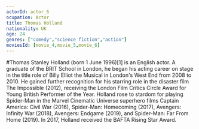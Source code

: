 ```yaml
---
actorId: actor_6
ocupation: Actor
title: Thomas Holland
nationality: UK
age: 24
genres: ["comedy","science fiction","action"]
moviesId: [movie_4,movie_5,movie_6]
---
```


#Thomas Stanley Holland (born 1 June 1996)[1] is an English actor.
A graduate of the BRIT School in London, he began his acting career on stage in the title role of Billy Elliot the Musical in London's West End from 2008 to 2010. He gained further recognition for his starring role in the disaster film The Impossible (2012), receiving the London Film Critics Circle Award for Young British Performer of the Year.
Holland rose to stardom for playing Spider-Man in the Marvel Cinematic Universe superhero films Captain America: Civil War (2016), Spider-Man: Homecoming (2017), Avengers: Infinity War (2018), Avengers: Endgame (2019), and Spider-Man: Far From Home (2019).
In 2017, Holland received the BAFTA Rising Star Award.
